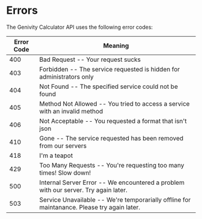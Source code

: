# Errors

The Genivity Calculator API uses the following error codes:


Error Code | Meaning
---------- | -------
400 | Bad Request -- Your request sucks
403 | Forbidden -- The service requested is hidden for administrators only
404 | Not Found -- The specified service could not be found
405 | Method Not Allowed -- You tried to access a service with an invalid method
406 | Not Acceptable -- You requested a format that isn't json
410 | Gone -- The service requested has been removed from our servers
418 | I'm a teapot
429 | Too Many Requests -- You're requesting too many times! Slow down!
500 | Internal Server Error -- We encountered a problem with our server. Try again later.
503 | Service Unavailable -- We're temporarially offline for maintanance. Please try again later.
